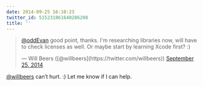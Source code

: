 ```yaml
---
date: 2014-09-25 16:10:23
twitter_id: 515231861640286208
title: ''
---
```


<blockquote class="twitter-tweet"><p lang="en" dir="ltr"><a href="https://twitter.com/oddEvan?ref_src=twsrc%5Etfw">@oddEvan</a> good point, thanks. I&#39;m researching libraries now, will have to check licenses as well. Or maybe start by learning Xcode first? :)</p>&mdash; Will Beers ([@willbeers](https://twitter.com/willbeers)) <a href="https://twitter.com/willbeers/status/515215235297591296?ref_src=twsrc%5Etfw">September 25, 2014</a></blockquote>
<script async src="https://platform.twitter.com/widgets.js" charset="utf-8"></script>

[@willbeers](https://twitter.com/willbeers) can’t hurt. :) Let me know if I can help.
